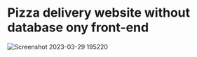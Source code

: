 # Pizza delivery website without database ony front-end
![Screenshot 2023-03-29 195220](https://user-images.githubusercontent.com/104344646/228569513-5b699d1d-ec7b-4c99-8fe8-7dc394cd3c49.png)


